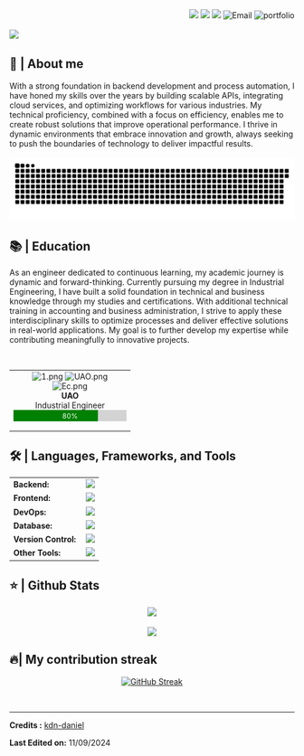 <div align="right">
<a style="text-decoration: none" target="_blank"href="https://github.com/kdn-daniel">
<img width="150" src="https://visitor-badge.laobi.icu/badge?page_id=kdn-daniel.kdn-daniel&left_color=gray&right_color=green&left_text=Coders%20visitors">
</a>
<a style="text-decoration: none" target="_blank" href="[https://twitter.com/codediazsergio](https://www.instagram.com/kdn_daniel_/)" >
<img width="80"src="https://img.shields.io/twitter/follow/chipro?label=Follow&style=social">
</a>
<a style="text-decoration: none" target="_blank" href="https://www.linkedin.com/in/kdn-daniel/" >
<img width="90"src="https://img.shields.io/badge/-Connect-green?style=flat&logo=Linkedin&logoColor=white">
</a>

<a style="text-decoration: none" target="_blank" href="mailto:contact@danieldiaz.dev?subject=Hi%Daniel!" >
<img width="80" alt="Email" src="https://img.shields.io/static/v1?style=for-the-badge&message=Gmail&color=green&logo=gmail&logoColor=FFFFFF&label=" />
</a>

<a style="text-decoration: none" target="_blank" href="https://danieldiaz.dev" >
<img width="110" alt="portfolio" src="https://img.shields.io/static/v1?style=for-the-badge&message=portfolio&color=green&logo=dailydotdev&logoColor=FFFFFF&label=" />
</a>
 
</div>

<br>

<img src="https://readme-typing-svg.herokuapp.com/?font=Roboto&weight=900&size=50=true&vCenter=true&width=500&height=70&duration=4000&color=B3B3B3&lines=Hi+There!+👋;+I'm+Daniel+Díaz!;" />

<h2>📖 | About me</h2> 
With a strong foundation in backend development and process automation, I have honed my skills over the years by building scalable APIs, integrating cloud services, and optimizing workflows for various industries. My technical proficiency, combined with a focus on efficiency, enables me to create robust solutions that improve operational performance. I thrive in dynamic environments that embrace innovation and growth, always seeking to push the boundaries of technology to deliver impactful results.

<div align="center">
  <br>
  <img alt="snake eating my contributions" src="https://raw.githubusercontent.com/codediaz/codediaz/output/github-contribution-grid-snake.svg" />
  <br/>
</div>

<h2>📚 | Education</h2>
<p>As an engineer dedicated to continuous learning, my academic journey is dynamic and forward-thinking. Currently pursuing my degree in Industrial Engineering, I have built a solid foundation in technical and business knowledge through my studies and certifications. With additional technical training in accounting and business administration, I strive to apply these interdisciplinary skills to optimize processes and deliver effective solutions in real-world applications. My goal is to further develop my expertise while contributing meaningfully to innovative projects.</p><br>

<div align="center">
  <table style="margin-left: auto; margin-right: auto;">
    <tr>
      <td align="center">
        <img src="https://thumbs4.imagebam.com/7d/3e/66/MESRJTA_t.png" height="40" alt="1.png"/>
        <img src="https://thumbs4.imagebam.com/51/24/42/MEVTD0I_t.png" width="90" alt="UAO.png"/><br>
        <img src="https://thumbs4.imagebam.com/d7/6e/91/MESRJ8U_t.png" height="20" alt="Ec.png"/><br>
        <strong>UAO</strong><br>Industrial Engineer<br>
        <svg width="200" height="30">
  <rect width="100%" height="20" fill="lightgray" />
  <rect width="80%" height="20" fill="green">
    <animate attributeName="width" from="0%" to="80%" dur="2s" fill="freeze" />
  </rect>
  <text x="100" y="15" fill="white" font-size="12" text-anchor="middle">80%</text>
</svg>
    </tr>
  </table>
</div>

<h2>🛠️ | Languages, Frameworks, and Tools </h2>
<div align="center">
  <table>
    <tr>
        <td style="font-weight: bold; padding-right: 10px; vertical-align: center; border: none;">Backend:</td>
        <td><img height="40" src="https://skillicons.dev/icons?i=python,js,nodejs,java,net,opencv,php,laravel,c"/></td>
    </tr>
    <tr>
        <td style="font-weight: bold; padding-right: 10px; vertical-align: center;">Frontend:</td>
        <td><img height="40" src="https://skillicons.dev/icons?i=react,nextjs,js,bootstrap,html,css,ts,angular"/></td>
    </tr>
    <tr>
        <td style="font-weight: bold; padding-right: 10px; vertical-align: center; border: none;">DevOps:</td>
        <td><img height="40" src="https://skillicons.dev/icons?i=aws,docker,cloudflare,gcp,azure,githubactions,terraform,kubernetes"/></td>
    </tr>
    <tr>
        <td style="font-weight: bold; padding-right: 10px; vertical-align: center; border: none;">Database:</td>
        <td><img height="40" src="https://skillicons.dev/icons?i=mysql,postgresql,firebase,mongodb,graphql,redis,supabase"/></td>
    </tr>
    <tr>
        <td style="font-weight: bold; padding-right: 10px; vertical-align: center; border: none;">Version Control:</td>
        <td><img height="40" src="https://skillicons.dev/icons?i=github,gitlab,bitbucket"/></td>
    </tr>
    <tr>
        <td style="font-weight: bold; padding-right: 10px; vertical-align: center; border: none;">Other Tools:</td>
        <td><img height="40" src="https://skillicons.dev/icons?i=selenium,vscode,gmail,notion,ps,rocket,tensorflow"/></td>
    </tr>
  </table>
</div>

<h2>⭐ | Github Stats </h2>

<div align="center">
<a href="https://github.com/kdn-daniel-diaz">
<img height="180em" src="https://github-readme-stats.vercel.app/api?username=kdn-daniel&show_icons=true&theme=vue"/>

<a href=""> <img align="center" src="https://github-readme-stats-sigma-five.vercel.app/api/top-langs/?username=kdn-daniel&theme=vue&line_height=60&hide=css"/> </a>
</div>

<h2>🔥| My contribution streak</h2>
<p align="center">
<a href="https://git.io/streak-stats"><img src="https://streak-stats.demolab.com?user=kdn-daniel&theme=vue&border_radius=10&date_format=j%20M%5B%20Y%5D&card_width=490&card_height=190&background=FFFFFF&fire=3EB62B" alt="GitHub Streak" /></a>
</p>


<br>

------
**Credits :** [kdn-daniel](https://github.com/kdn-daniel)

**Last Edited on:** 11/09/2024
